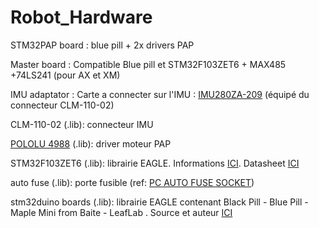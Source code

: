 # Robot_Hardware

STM32PAP board : blue pill + 2x drivers PAP  

Master board : Compatible Blue pill et STM32F103ZET6 + MAX485 +74LS241 (pour AX et XM) 

IMU adaptator : Carte a connecter sur l'IMU : [IMU280ZA-209](http://www.aceinna.com/userfiles/files/Datasheets/Inertial-System-Datasheets/6020-2810-01___IMU280ZA_Datasheet.pdf) (équipé du  connecteur CLM-110-02)

CLM-110-02 (.lib): connecteur IMU

[POLOLU 4988](https://www.pololu.com/product/1182) (.lib): driver moteur PAP  

STM32F103ZET6 (.lib): librairie EAGLE. Informations [ICI](http://wiki.stm32duino.com/index.php?title=Vcc-gnd.com_STM32F103ZET6). Datasheet [ICI](http://www.st.com/content/ccc/resource/technical/document/datasheet/59/f6/fa/84/20/4e/4c/59/CD00191185.pdf/files/CD00191185.pdf/jcr:content/translations/en.CD00191185.pdf)  

auto fuse (.lib): porte fusible (ref: [PC AUTO FUSE SOCKET](https://www.mouser.fr/ProductDetail/Keystone-Electronics/3522-2/?qs=%2fha2pyFadujcR%252bwSIP7oJU1VF30m3fPHKLRW1u8sLVY%3d))

stm32duino boards (.lib): librairie EAGLE contenant  Black Pill - Blue Pill - Maple Mini from Baite - LeafLab . Source et auteur [ICI](http://www.stm32duino.com/viewtopic.php?f=9&t=782&start=10)

